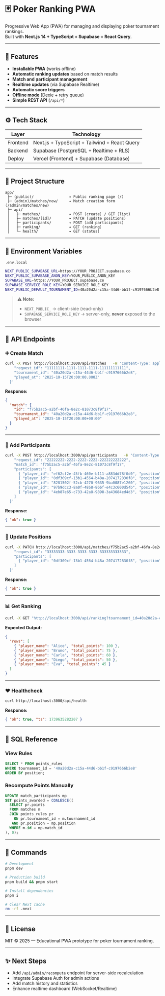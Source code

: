 # 🃏 Poker Ranking PWA

Progressive Web App (PWA) for managing and displaying poker tournament rankings.  
Built with **Next.js 14 + TypeScript + Supabase + React Query**.

---

## 🚀 Features

- **Installable PWA** (works offline)
- **Automatic ranking updates** based on match results
- **Match and participant management**
- **Realtime updates** (via Supabase Realtime)
- **Automatic score triggers**
- **Offline mode** (Dexie + retry queue)
- **Simple REST API** (`/api/*`)

---

## ⚙️ Tech Stack

| Layer    | Technology                                    |
| -------- | --------------------------------------------- |
| Frontend | Next.js + TypeScript + Tailwind + React Query |
| Backend  | Supabase (PostgreSQL + Realtime + RLS)        |
| Deploy   | Vercel (Frontend) + Supabase (Database)       |

---

## 📂 Project Structure

```
app/
 ├─ (public)/                → Public ranking page (/)
 ├─ (admin)/matches/new/     → Match creation form (/admin/matches/new)
 ├─ api/
 │   ├─ matches/             → POST (create) / GET (list)
 │   ├─ matches/[id]/        → PATCH (update positions)
 │   ├─ participants/        → POST (add participants)
 │   ├─ ranking/             → GET (ranking)
 │   └─ health/              → GET (status)
```

---

## 🔑 Environment Variables

`.env.local`

```bash
NEXT_PUBLIC_SUPABASE_URL=https://YOUR_PROJECT.supabase.co
NEXT_PUBLIC_SUPABASE_ANON_KEY=YOUR_PUBLIC_ANON_KEY
SUPABASE_URL=https://YOUR_PROJECT.supabase.co
SUPABASE_SERVICE_ROLE_KEY=YOUR_SERVICE_ROLE_KEY
NEXT_PUBLIC_DEFAULT_TOURNAMENT_ID=40a20d2a-c15a-44d6-bb1f-c9197666b2e8
```

> **⚠️ Note:**
>
> - `NEXT_PUBLIC_` → client-side (read-only)
> - `SUPABASE_SERVICE_ROLE_KEY` → server-only, **never** exposed to the browser

---

## 🧩 API Endpoints

### ➕ Create Match

```bash
curl -X POST http://localhost:3000/api/matches   -H 'Content-Type: application/json'   -d '{
    "request_id": "11111111-1111-1111-1111-111111111111",
    "tournament_id": "40a20d2a-c15a-44d6-bb1f-c9197666b2e8",
    "played_at": "2025-10-15T20:00:00.000Z"
  }'
```

**Response:**

```json
{
  "match": {
    "id": "f75b2ac5-a2bf-46fa-8e2c-81073c8f9f17",
    "tournament_id": "40a20d2a-c15a-44d6-bb1f-c9197666b2e8",
    "played_at": "2025-10-15T20:00:00+00:00"
  }
}
```

---

### 👥 Add Participants

```bash
curl -X POST http://localhost:3000/api/participants   -H 'Content-Type: application/json'   -d '{
    "request_id": "22222222-2222-2222-2222-222222222222",
    "match_id": "f75b2ac5-a2bf-46fa-8e2c-81073c8f9f17",
    "participants": [
      { "player_id": "ef62cf2e-45fb-460e-b111-a883dd78f0d0", "position": 1 },
      { "player_id": "0df309cf-13b1-4564-b48a-2074172830f8", "position": 2 },
      { "player_id": "8281502f-52cb-4270-9635-9ba0087e1260", "position": 3 },
      { "player_id": "97b9dcc3-8a0f-4868-866f-e4c3c600d54b", "position": 4 },
      { "player_id": "4eb87e65-c733-42a8-9898-3a43684ed4d3", "position": 5 }
    ]
  }'
```

**Response:**

```json
{ "ok": true }
```

---

### 🏅 Update Positions

```bash
curl -X PATCH http://localhost:3000/api/matches/f75b2ac5-a2bf-46fa-8e2c-81073c8f9f17   -H 'Content-Type: application/json'   -d '{
    "request_id": "33333333-3333-3333-3333-333333333333",
    "participants": [
      { "player_id": "0df309cf-13b1-4564-b48a-2074172830f8", "position": 1 }
    ]
  }'
```

**Response:**

```json
{ "ok": true }
```

---

### 📊 Get Ranking

```bash
curl -X GET "http://localhost:3000/api/ranking?tournament_id=40a20d2a-c15a-44d6-bb1f-c9197666b2e8"
```

**Expected Output:**

```json
{
  "rows": [
    { "player_name": "Alice", "total_points": 100 },
    { "player_name": "Bruno", "total_points": 75 },
    { "player_name": "Carla", "total_points": 60 },
    { "player_name": "Diego", "total_points": 50 },
    { "player_name": "Eva", "total_points": 45 }
  ]
}
```

---

### ❤️ Healthcheck

```bash
curl http://localhost:3000/api/health
```

**Response:**

```json
{ "ok": true, "ts": 1739635282207 }
```

---

## 🧮 SQL Reference

### View Rules

```sql
SELECT * FROM points_rules
WHERE tournament_id = '40a20d2a-c15a-44d6-bb1f-c9197666b2e8'
ORDER BY position;
```

### Recompute Points Manually

```sql
UPDATE match_participants mp
SET points_awarded = COALESCE((
  SELECT pr.points
  FROM matches m
  JOIN points_rules pr
    ON pr.tournament_id = m.tournament_id
   AND pr.position = mp.position
  WHERE m.id = mp.match_id
), 0);
```

---

## 🧠 Commands

```bash
# Development
pnpm dev

# Production build
pnpm build && pnpm start

# Install dependencies
pnpm i

# Clear Next cache
rm -rf .next
```

---

## 🧾 License

MIT © 2025 — Educational PWA prototype for poker tournament ranking.

---

## ✨ Next Steps

- Add `/api/admin/recompute` endpoint for server-side recalculation
- Integrate Supabase Auth for admin actions
- Add match history and statistics
- Enhance realtime dashboard (WebSocket/Realtime)
